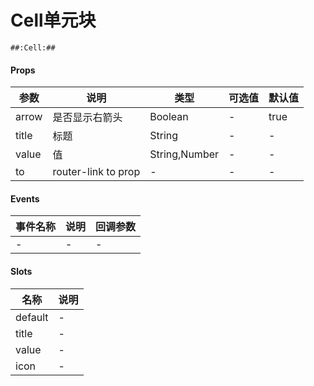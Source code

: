 # Cell单元块

```
##:Cell:##
```

#### Props
| 参数      | 说明    | 类型      | 可选值       | 默认值   |
|---------- |-------- |---------- |------------- |--------- |
| arrow     | 是否显示右箭头   | Boolean  |   -       |    true    |
| title     | 标题   | String  |   -       |    -    |
| value     | 值   | String,Number  |   -       |    -    |
| to     | router-link to prop   | -  |   -       |    -    |

#### Events
| 事件名称 | 说明 | 回调参数 |
|---------|--------|---------|
| - | - | - |

#### Slots
| 名称 | 说明 | 
|---------|--------|
| default | - |
| title | - |
| value | - |
| icon | - |